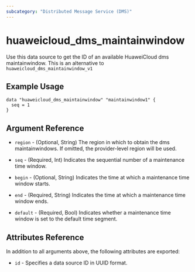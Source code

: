 ```yaml
---
subcategory: "Distributed Message Service (DMS)"
---
```


# huaweicloud_dms_maintainwindow

Use this data source to get the ID of an available HuaweiCloud dms maintainwindow. This is an alternative
to `huaweicloud_dms_maintainwindow_v1`

## Example Usage

```hcl
data "huaweicloud_dms_maintainwindow" "maintainwindow1" {
  seq = 1
}
```

## Argument Reference

* `region` - (Optional, String) The region in which to obtain the dms maintainwindows. If omitted, the provider-level
  region will be used.

* `seq` - (Required, Int) Indicates the sequential number of a maintenance time window.

* `begin` - (Optional, String) Indicates the time at which a maintenance time window starts.

* `end` - (Required, String) Indicates the time at which a maintenance time window ends.

* `default` - (Required, Bool) Indicates whether a maintenance time window is set to the default time segment.

## Attributes Reference

In addition to all arguments above, the following attributes are exported:

* `id` - Specifies a data source ID in UUID format.

